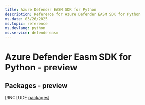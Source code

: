 ```yaml
---
title: Azure Defender EASM SDK for Python
description: Reference for Azure Defender EASM SDK for Python
ms.date: 03/26/2025
ms.topic: reference
ms.devlang: python
ms.service: defendereasm
---
```

# Azure Defender Easm SDK for Python - preview
## Packages - preview
[!INCLUDE [packages](defender-easm-index.md)]